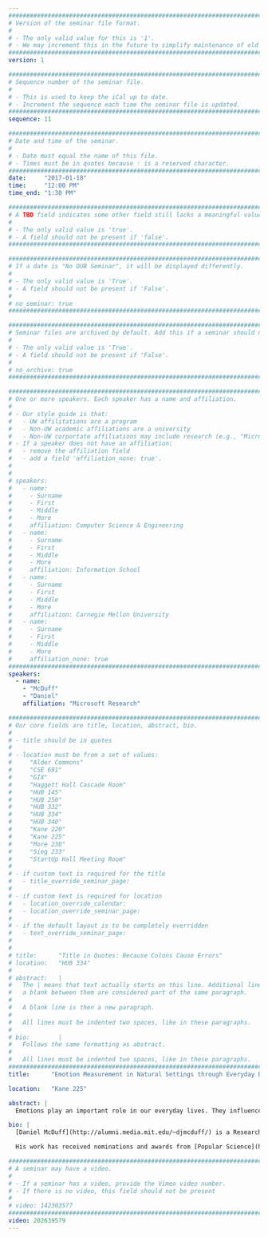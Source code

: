 ```yaml
---
################################################################################
# Version of the seminar file format.
#
# - The only valid value for this is '1'.
# - We may increment this in the future to simplify maintenance of old seminars.
################################################################################
version: 1

################################################################################
# Sequence number of the seminar file.
#
# - This is used to keep the iCal up to date.
# - Increment the sequence each time the seminar file is updated.
################################################################################
sequence: 11

################################################################################
# Date and time of the seminar.
#
# - Date must equal the name of this file.
# - Times must be in quotes because : is a reserved character.
################################################################################
date:     "2017-01-18"
time:     "12:00 PM"
time_end: "1:30 PM"

################################################################################
# A TBD field indicates some other field still lacks a meaningful value.
#
# - The only valid value is 'true'.
# - A field should not be present if 'false'.
################################################################################

################################################################################
# If a date is "No DUB Seminar", it will be displayed differently.
#
# - The only valid value is 'True'.
# - A field should not be present if 'False'.
#
# no_seminar: true
################################################################################

################################################################################
# Seminar files are archived by default. Add this if a seminar should not be.
#
# - The only valid value is 'True'.
# - A field should not be present if 'False'.
#
# no_archive: true
################################################################################

################################################################################
# One or more speakers. Each speaker has a name and affiliation.
#
# - Our style guide is that:
#   - UW affilitations are a program
#   - Non-UW academic affiliations are a university
#   - Non-UW corportate affiliations may include research (e.g., "Microsoft Research")
# - If a speaker does not have an affiliation:
#   - remove the affiliation field
#   - add a field 'affiliation_none: true'.
#
#
# speakers:
#   - name: 
#     - Surname
#     - First
#     - Middle
#     - More
#     affiliation: Computer Science & Engineering 
#   - name: 
#     - Surname
#     - First
#     - Middle
#     - More
#     affiliation: Information School 
#   - name: 
#     - Surname
#     - First
#     - Middle
#     - More
#     affiliation: Carnegie Mellon University 
#   - name:
#     - Surname
#     - First
#     - Middle
#     - More
#     affiliation_none: true
################################################################################
speakers:
  - name:
    - "McDuff"
    - "Daniel"
    affiliation: "Microsoft Research"

################################################################################
# Our core fields are title, location, abstract, bio.
#
# - title should be in quotes
#
# - location must be from a set of values:
#     "Alder Commons"
#     "CSE 691"
#     "GIX"
#     "Haggett Hall Cascade Room"
#     "HUB 145"
#     "HUB 250"
#     "HUB 332"
#     "HUB 334"
#     "HUB 340"
#     "Kane 220"
#     "Kane 225"
#     "More 230"
#     "Sieg 233"
#     "StartUp Hall Meeting Room"
#
# - if custom text is required for the title
#   - title_override_seminar_page:
#
# - if custom text is required for location
#   - location_override_calendar:
#   - location_override_seminar_page:
#
# - if the default layout is to be completely overridden
#   - text_override_seminar_page:
#
#
# title:      "Title in Quotes: Because Colons Cause Errors"
# location:   "HUB 334"
#
# abstract:   |
#   The | means that text actually starts on this line. Additional lines without
#   a blank between them are considered part of the same paragraph.
#
#   A blank line is then a new paragraph.
#
#   All lines must be indented two spaces, like in these paragraphs.
#
# bio:        |
#   Follows the same formatting as abstract.
#
#   All lines must be indented two spaces, like in these paragraphs.
################################################################################
title:      "Emotion Measurement in Natural Settings through Everyday Devices"

location:   "Kane 225"

abstract: |
  Emotions play an important role in our everyday lives. They influence memory, decision-making and well-being.  In order to advance the fundamental understanding of human emotions, build smarter affective technology, and ultimately help people, we need to perform research in-situ. It is now possible to quantify emotional responses on a large scale using webcams and wearable devices in everyday environments. I will present work on state-of-the-art automated facial expression recognition tools and insights from analysis from the world’s largest dataset of naturalistic emotional responses (featuring examples from millions of individuals). I'll show examples of how this data has allowed us to corroborate and extend the understanding of nonverbal behavior, including modeling gender and cultural differences in expression (and what makes a viral video). I'll present methods for remotely measuring physiology using webcams that allow low-cost and highly scalable measurement of cardio-pulmonary activity including heart rate variability allowing us to capture sympathetic nervous system activity in addition to expressions. Finally, I will discuss how this work will help us bring emotional intelligence to everyday digital devices and potentially track important health conditions.

bio: |
  [Daniel McDuff](http://alumni.media.mit.edu/~djmcduff/) is a Researcher at Microsoft and works on scalable tools to enable the automated recognition and analysis of emotions and physiology. He is also a visiting scientist at Brigham and Women’s Hospital in Boston where he works on deploying these methods in primary care and surgical applications. Daniel completed his PhD in the Affective Computing Group at the MIT Media Lab in 2014 and has a B.A. and Masters from Cambridge University. Previously, Daniel was Director of Research at Affectiva and a post-doctoral research affiliate at the MIT Media Lab.  During his Ph.D. and at Affectiva he built state-of-the-art facial expression recognition software and lead analysis of the world's largest database of facial expression videos.

  His work has received nominations and awards from [Popular Science](http://www.popsci.com/diy/article/2011-05/2011-invention-awards-picture-health) magazine as one of the top inventions in 2011, [South-by-South-West Interactive (SXSWi)](http://www.robertrmorris.org/pavlovpoke), The Webby Awards, ESOMAR and the Center for Integrated Medicine and Innovative Technology (CIMIT). His projects have been reported in many publications including The Times, the New York Times, The Wall Street Journal, BBC News, New Scientist and Forbes magazine. Daniel was named a [2015 WIRED Innovation Fellow](http://www.wired.co.uk/article/daniel-mcduff-on-emotive-computing) and has spoken at [TEDx Berlin](http://www.tedxberlin.de/daniel-mcduff-emotion-aware-technology-improve-well-being-and-beyond).

################################################################################
# A seminar may have a video.
#
# - If a seminar has a video, provide the Vimeo video number.
# - If there is no video, this field should not be present
#
# video: 142303577
################################################################################
video: 202639579
---
```

